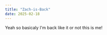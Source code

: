 ```yaml
---
title: "Zach-is-Back"
date: 2025-02-18
---
```


Yeah so basicaly I'm back
like it or not this is me!
